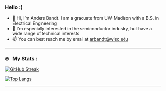### Hello :)

- 👋 Hi, I’m Anders Bandt. I am a graduate from UW-Madison with a B.S. in Electrical Engineering
- 👀 I'm especially interested in the semiconductor industry, but have a wide range of technical interests
- 📫 You can best reach me by email at arbandt@wisc.edu



---

### 🔥 &nbsp; My Stats :
[![GitHub Streak](http://github-readme-streak-stats.herokuapp.com?user=andersbandt&theme=dark&background=000000)](https://git.io/streak-stats)

[![Top Langs](https://github-readme-stats.vercel.app/api/top-langs/?username=andersbandt&layout=compact&theme=vision-friendly-dark)](https://github.com/anuraghazra/github-readme-stats)

---
